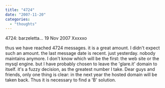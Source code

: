 ```yaml
---
title: "4724"
date: "2007-11-20"
categories: 
  - "thoughts"
---
```


4724: barzeletta... 19 Nov 2007 Xxxxxo

thus we have reached 4724 messages. it is a great amount. I didn't expect such an amount. the last message date is recent. just yesterday. nobody maintains anymore. I don't know which will be the first: the web site or the mysql engine. but I have probably chosen to leave the 'glare.it' domain to itself. it's a fuzzy decision, as the greatest number I take. Dear guys and friends, only one thing is clear: in the next year the hosted domain will be taken back. Thus it is necessary to find a 'B' solution.
